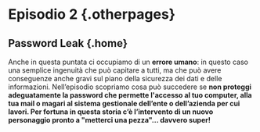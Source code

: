 ---
---

# Episodio 2 {.otherpages}
## Password Leak {.home}

Anche in questa puntata ci occupiamo di un <b>errore umano</b>: in questo caso una semplice ingenuità che può capitare a tutti, ma che può avere conseguenze anche gravi sul piano della sicurezza dei dati e delle informazioni. Nell’episodio scopriamo cosa può succedere se <b>non proteggi adeguatamente la password che permette l'accesso al tuo computer, alla tua mail o magari al sistema gestionale dell’ente o dell’azienda per cui lavori. Per fortuna in questa storia c’è l’intervento di un nuovo personaggio pronto a "metterci una pezza"... davvero super!</b>
